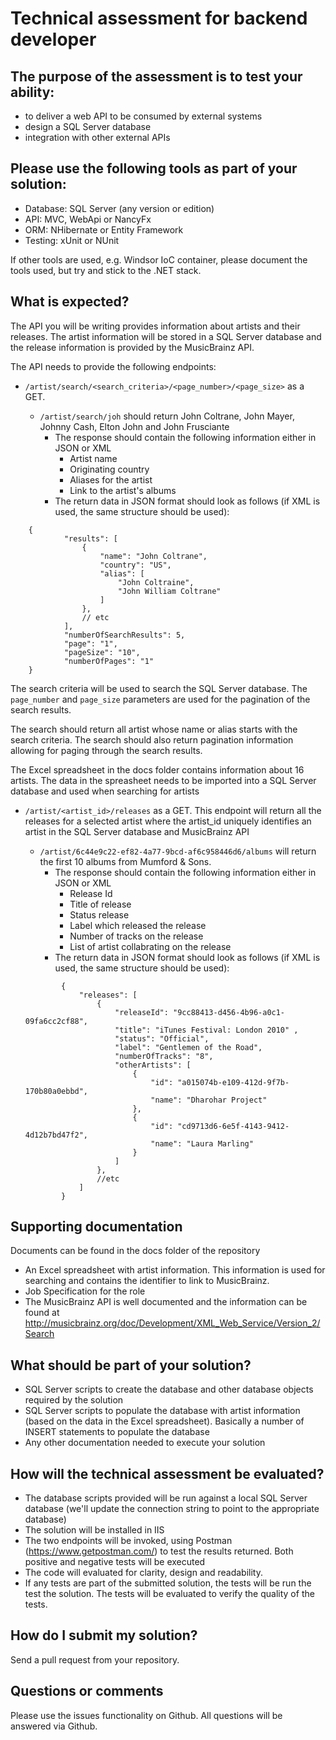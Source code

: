 # Technical assessment for backend developer

## The purpose of the assessment is to test your ability:
*	to deliver a web API to be consumed by external systems
*	design a SQL Server database
*	integration with other external APIs

## Please use the following tools as part of your solution:
*	Database: SQL Server (any version or edition)
*	API: MVC, WebApi or NancyFx
*	ORM: NHibernate or Entity Framework
*	Testing: xUnit or NUnit

If other tools are used, e.g. Windsor IoC container, please document the tools used, but try and stick to the .NET stack.

## What is expected?
The API you will be writing provides information about artists and their releases. The artist information will be stored in a SQL Server database and the release information is provided by the MusicBrainz API.

The API needs to provide the following endpoints:
*	```/artist/search/<search_criteria>/<page_number>/<page_size>``` as a GET. 

	*	```/artist/search/joh``` should return John Coltrane, John Mayer, Johnny Cash, Elton John and John Frusciante
		*	The response should contain the following information either in JSON or XML
			*	Artist name
			*	Originating country
			*	Aliases for the artist
			*	Link to the artist's albums
		*	The return data in JSON format should look as follows (if XML is used, the same structure should be used):
```		
    {
			"results": [
				{
					"name": "John Coltrane",
					"country": "US",
					"alias": [
						"John Coltraine",
						"John William Coltrane"
					]
				},
				// etc
			],
			"numberOfSearchResults": 5,
			"page": "1",
			"pageSize": "10",
			"numberOfPages": "1"
	}
```		

The search criteria will be used to search the SQL Server database. The ```page_number``` and ```page_size``` parameters are used for the pagination of the search results. 

The search should return all artist whose name or alias starts with the search criteria. The search should also return pagination information allowing for paging through the search results.

The Excel spreadsheet in the docs folder contains information about 16 artists. The data in the spreasheet needs to be imported into a SQL Server database and used when searching for artists

		
*	```/artist/<artist_id>/releases``` as a GET. This endpoint will return all the releases for a selected artist where the artist_id uniquely identifies an artist in the SQL Server database and MusicBrainz API

	*	```/artist/6c44e9c22-ef82-4a77-9bcd-af6c958446d6/albums``` will return the first 10 albums from Mumford & Sons.
		*	The response should contain the following information either in JSON or XML
			*	Release Id
			*	Title of release
			*	Status release
			*	Label which released the release
			*	Number of tracks on the release
			*	List of artist collabrating on the release
		*	The return data in JSON format should look as follows (if XML is used, the same structure should be used):
	```
			{
				"releases": [
					{
						"releaseId": "9cc88413-d456-4b96-a0c1-09fa6cc2cf88",
						"title": "iTunes Festival: London 2010"	,
						"status": "Official",
						"label": "Gentlemen of the Road",
						"numberOfTracks": "8",
						"otherArtists": [
							{
								"id": "a015074b-e109-412d-9f7b-170b80a0ebbd",
								"name": "Dharohar Project"
							},
							{
								"id": "cd9713d6-6e5f-4143-9412-4d12b7bd47f2",
								"name": "Laura Marling"
							}
						]			
					},
					//etc
				]
			}
	```

## Supporting documentation
Documents can be found in the docs folder of the repository

*	An Excel spreadsheet with artist information. This information is used for searching and contains the identifier to link to MusicBrainz.
*	Job Specification for the role
*	The MusicBrainz API is well documented and the information can be found at http://musicbrainz.org/doc/Development/XML_Web_Service/Version_2/Search

## What should be part of your solution?
*	SQL Server scripts to create the database and other database objects required by the solution
*	SQL Server scripts to populate the database with artist information (based on the data in the Excel spreadsheet). Basically a number of INSERT statements to populate the database
*	Any other documentation needed to execute your solution

## How will the technical assessment be evaluated?
*	The database scripts provided will be run against a local SQL Server database (we'll update the connection string to point to the appropriate database)
*	The solution will be installed in IIS
*	The two endpoints will be invoked, using Postman (https://www.getpostman.com/) to test the results returned. Both positive and negative tests will be executed
*	The code will evaluated for clarity, design and readability.
*	If any tests are part of the submitted solution, the tests will be run the test the solution. The tests will be evaluated to verify the quality of the tests.

## How do I submit my solution?
Send a pull request from your repository.

## Questions or comments
Please use the issues functionality on Github. All questions will be answered via Github.
